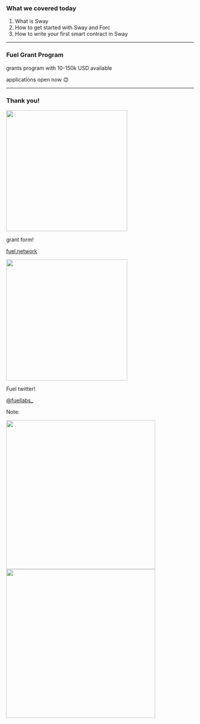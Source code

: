 ### What we covered today

1. What is Sway
2. How to get started with Sway and Forc
3. How to write your first smart contract in Sway

---

### Fuel Grant Program

grants program with 10-150k USD available

applications open now 😊

---

### Thank you!

<div class="container">

<div class="col">
<img src="./images/grant_form_qr_code.png" height=325px />

<p class="size">
grant form!

[fuel.network](https://fuel.network/)
</p>
</div>

<div class="col">
<img src="./images/twitter_qr_code.png" height=325px />

<p class="size">
Fuel twitter!

[@fuellabs\_](https://twitter.com/fuellabs_)
</p>
</div>

</div>

Note:

<div class="container">

<div class="col">
<img src="./images/contributors_1.png" width=400px />
</div>

<div class="col">
<img src="./images/contributors_2.png" width=400px />
</div>

</div>
